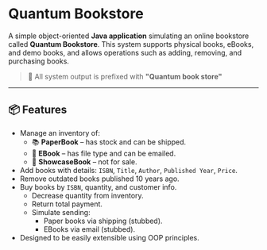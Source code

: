 # Quantum Bookstore

A simple object-oriented **Java application** simulating an online bookstore called **Quantum Bookstore**. This system supports physical books, eBooks, and demo books, and allows operations such as adding, removing, and purchasing books.

> 📘 All system output is prefixed with **"Quantum book store"**

---

## 📦 Features

- Manage an inventory of:
  - 📚 **PaperBook** – has stock and can be shipped.
  - 💾 **EBook** – has file type and can be emailed.
  - 🧾 **ShowcaseBook** – not for sale.
- Add books with details: `ISBN`, `Title`, `Author`, `Published Year`, `Price`.
- Remove outdated books published 10 years ago.
- Buy books by `ISBN`, quantity, and customer info.
  - Decrease quantity from inventory.
  - Return total payment.
  - Simulate sending:
    - Paper books via shipping (stubbed).
    - EBooks via email (stubbed).
- Designed to be easily extensible using OOP principles.

